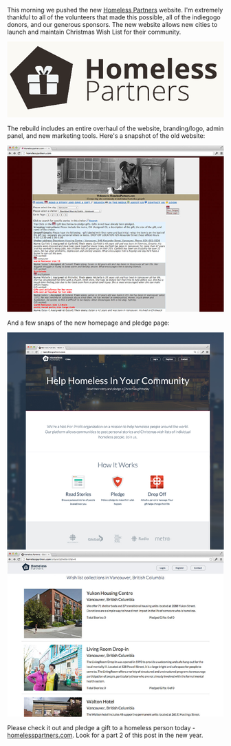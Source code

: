 This morning we pushed the new <a href="http://homelesspartners.com">Homeless Partners</a> website. I'm extremely thankful to all of the volunteers that made this possible, all of the indiegogo donors, and our generous sponsors. The new website allows new cities to launch and maintain Christmas Wish List for their community.

<!-- more -->

![](assets/img/homeless-partners-logo.png)

The rebuild includes an entire overhaul of the website, branding/logo, admin panel, and new marketing tools. Here's a snapshot of the old website:

![](assets/img/homelesspartners-1.0.jpg)

And a few snaps of the new homepage and pledge page:

![](assets/img/homeless-partners-launched.jpg)
![](assets/img/new-homelesspartners.jpg)

Please check it out and pledge a gift to a homeless person today - <a href="http://homelesspartners.com">homelesspartners.com</a>. Look for a part 2 of this post in the new year.



